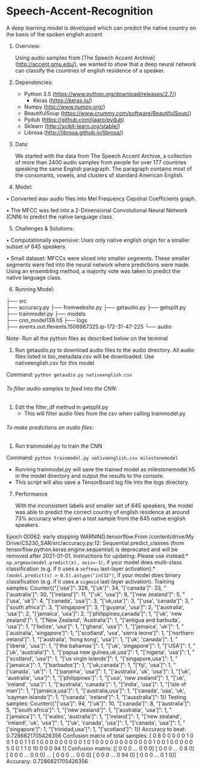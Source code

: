 # Speech-Accent-Recognition
A deep learning model is developed which can predict the native country on the basis of the spoken english accent


1. Overview:

	Using audio samples from [The Speech Accent Archive] (http://accent.gmu.edu/), we wanted to show that a deep neural network can classify the countries of english residence of a speaker.

2. Dependencies:

  	* Python 3.5 (https://www.python.org/download/releases/2.7/)
 	  * Keras (https://keras.io/)
  	* Numpy (http://www.numpy.org/)
  	* BeautifulSoup (https://www.crummy.com/software/BeautifulSoup/)
   	* Pydub (https://github.com/jiaaro/pydub)
  	* Sklearn (http://scikit-learn.org/stable/)
  	* Librosa (http://librosa.github.io/librosa/)

3. Data:

	We started with the data from The Speech Accent Archive, a collection of more than 2400 audio samples from people for over 177 countries speaking the same English paragraph. 	The paragraph contains most of the consonants, vowels, and clusters of standard American English.

4. Model:

•	Converted wav audio files into Mel Frequency Cepstral Coefficients graph.

•	The MFCC was fed into a 2-Dimensional Convolutional Neural Network (CNN) to predict the native language class.

5. Challenges & Solutions:

•	Computationally expensive: Uses only native english origin for a smaller subset of 645 speakers

• Small dataset: MFCCs were sliced into smaller segments. These smaller segments were fed into the neural network where predictions were made. Using an ensembling method, a majority vote was taken to predict the native language class.


6. Running Model:
  
  ├── src   
        ├── accuracy.py
        ├── fromwebsite.py
        ├── getaudio.py
        ├── getsplit.py
        ├── trainmodel.py
  ├── models  
       ├── cnn_model138.h5
  ├── logs  
       ├── events.out.tfevents.1506987325.ip-172-31-47-225
  └── audio

Note- Run all the python files as described below on the terminal


1. Run getaudio.py to download audio files to the audio directory. All audio files listed in bio_metadata.csv will be downloaded. Use nativeenglish.csv for this model

Command: `python getaudio.py nativeenglish.csv` 

###### To filter audio samples to feed into the CNN:

1. Edit the filter_df method in getsplit.py
    * This will filter audio files from the csv when calling trainmodel.py

###### To make predictions on audio files:

1. Run trainmodel.py to train the CNN

Command: `python trainmodel.py nativeenglish.csv milestonemodel`

  * Running trainmodel.py will save the trained model as milestonemodel.h5 in the model directory and output the results to the console.
  * This script will also save a TensorBoard log file into the logs directory.

7. Performance

	With the inconsistent labels and smaller set of 645 speakers, the model was able to predict the correct country of english residence at around 73% accuracy when given a test sample from the 645 native english speakers.

Epoch 00062: early stopping
WARNING:tensorflow:From /content/drive/My Drive/CS230_SAR/src/accuracy.py:12: Sequential.predict_classes (from tensorflow.python.keras.engine.sequential) is deprecated and will be removed after 2021-01-01.
Instructions for updating:
Please use instead:* `np.argmax(model.predict(x), axis=-1)`,   if your model does multi-class classification   (e.g. if it uses a `softmax` last-layer activation).* `(model.predict(x) > 0.5).astype("int32")`,   if your model does binary classification   (e.g. if it uses a `sigmoid` last-layer activation).
Training samples: Counter({"['usa']": 328, "['uk']": 34, "['canada']": 33, "['australia']": 30, "['ireland']": 11, "['uk', 'usa']": 9, "['new zealand']": 5, "['usa', 'uk']": 4, "['canada', 'usa']": 3, "['uk,usa']": 3, "['usa', 'canada']": 3, "['south africa']": 3, "['singapore']": 3, "['guyana', 'usa']": 2, "['australia', 'usa']": 2, "['jamaica', 'usa']": 2, "['philippines,canada']": 1, "['uk', 'new zealand']": 1, "['New Zealand', 'Australia']": 1, "['antigua and barbuda', 'usa']": 1, "['belize', 'usa']": 1, "['ghana', 'usa']": 1, "['jamaica', 'uk']": 1, "['australia', 'singapore']": 1, "['scotland', 'usa', 'sierra leone']": 1, "['northern ireland']": 1, "['australia', 'hong kong', 'usa']": 1, "['uk', 'canada']": 1, "['liberia', 'usa']": 1, "['the bahamas']": 1, "['uk', 'singapore']": 1, "['USA']": 1, "['uk', 'australia']": 1, "['papua new guinea,uk,usa']": 1, "['nigeria', 'usa']": 1, "['scotland', 'usa']": 1, "['us virgin islands']": 1, "['singapore,usa']": 1, "['jamaica']": 1, "['barbados']": 1, "['uk,canada']": 1, "['fiji', 'usa']": 1, "['canada', 'uk']": 1, "['panama', 'usa']": 1, "['australia', 'uk', 'usa']": 1, "['uk', 'australia', 'usa']": 1, "['philippines']": 1, "['usa', 'new zealand']": 1, "['uk', 'ireland', 'usa']": 1, "['australia', 'canada']": 1, "['india', 'usa']": 1, "['isle of man']": 1, "['jamaica,usa']": 1, "['australia,usa']": 1, "['canada', 'usa', 'uk', 'cayman islands']": 1, "['canada', 'ireland']": 1, "['ausstralia']": 1})
Testing samples: Counter({"['usa']": 94, "['uk']": 10, "['canada']": 8, "['australia']": 5, "['south africa']": 1, "['new zealand']": 1, "['australia', 'usa']": 1, "['jamaica']": 1, "['wales', 'australia']": 1, "['ireland']": 1, "['new zealand', 'ireland', 'uk', 'usa']": 1, "['uk', 'canada', 'usa']": 1, "['canada', 'usa']": 1, "['singapore']": 1, "['trinidad,usa']": 1, "['scotland']": 1})
Accuracy to beat: 0.7286821705426356
Confusion matrix of total samples:
 [ 0  8  0  0  0  0  0  1  0  0  1  0  0  1  1  0  1  0  0  0  0  0  0  0
  0  0  1  0  1  0  0  0  0  0  0  0  0  0  0  0  0  1  0  0  1  0  0  0
  0  0  5  0  0  1  1  0 10  0  0  0 94  1]
Confusion matrix:
 [[ 0  0  0 ...  0  0  0]
 [ 0  0  0 ...  0  8  0]
 [ 0  0  0 ...  0  0  0]
 ...
 [ 0  0  0 ...  0  0  0]
 [ 0  0  0 ...  0 94  0]
 [ 0  0  0 ...  0  1  0]]
Accuracy: 0.7286821705426356


